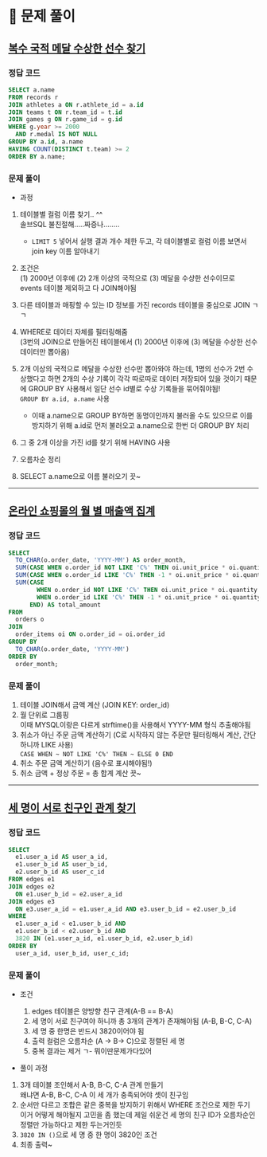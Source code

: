 # 📝 문제 풀이

## [복수 국적 메달 수상한 선수 찾기](https://solvesql.com/problems/multiple-medalist/)

### 정답 코드
```SQL
SELECT a.name
FROM records r
JOIN athletes a ON r.athlete_id = a.id
JOIN teams t ON r.team_id = t.id
JOIN games g ON r.game_id = g.id
WHERE g.year >= 2000
  AND r.medal IS NOT NULL
GROUP BY a.id, a.name
HAVING COUNT(DISTINCT t.team) >= 2
ORDER BY a.name;
```

### 문제 풀이

- 과정 
1. 테이블별 컬럼 이름 찾기.. ^^ <br/>
    솔브SQL 불친절해.....짜증나........
    - ```LIMIT 5``` 넣어서 실행 결과 개수 제한 두고, 각 테이블별로 컬럼 이름 보면서 join key 이름 알아내기
2. 조건은<br/>
    (1) 2000년 이후에 (2) 2개 이상의 국적으로 (3) 메달을 수상한 선수이므로 events 테이블 제외하고 다 JOIN해야됨<br/>

3. 다른 테이블과 매핑할 수 있는 ID 정보를 가진 records 테이블을 중심으로 JOIN ㄱㄱ <br/>

4. WHERE로 데이터 자체를 필터링해줌 <br/>
(3번의 JOIN으로 만들어진 테이블에서 (1) 2000년 이후에 (3) 메달을 수상한 선수 데이터만 뽑아옴) <br/>

5. 2개 이상의 국적으로 메달을 수상한 선수만 뽑아와야 하는데, 1명의 선수가 2번 수상했다고 하면 2개의 수상 기록이 각각 따로따로 데이터 저장되어 있을 것이기 때문에 GROUP BY 사용해서 일단 선수 id별로 수상 기록들을 묶어줘야됨! 
<br/> ```GROUP BY a.id, a.name``` 사용
    - 이때 a.name으로 GROUP BY하면 동명이인까지 불러올 수도 있으므로 이를 방지하기 위해 a.id로 먼저 불러오고 a.name으로 한번 더 GROUP BY 처리 <br/>

6. 그 중 2개 이상을 가진 id를 찾기 위해 HAVING 사용 <br/>

7. 오름차순 정리 <br/>

8. SELECT a.name으로 이름 불러오기 끗~ <br/>

---------

## [온라인 쇼핑몰의 월 별 매출액 집계](https://solvesql.com/problems/shoppingmall-monthly-summary/)

### 정답 코드
```SQL
SELECT
  TO_CHAR(o.order_date, 'YYYY-MM') AS order_month,
  SUM(CASE WHEN o.order_id NOT LIKE 'C%' THEN oi.unit_price * oi.quantity ELSE 0 END) AS ordered_amount,
  SUM(CASE WHEN o.order_id LIKE 'C%' THEN -1 * oi.unit_price * oi.quantity ELSE 0 END) AS canceled_amount,
  SUM(CASE 
        WHEN o.order_id NOT LIKE 'C%' THEN oi.unit_price * oi.quantity
        WHEN o.order_id LIKE 'C%' THEN -1 * oi.unit_price * oi.quantity
      END) AS total_amount
FROM
  orders o
JOIN
  order_items oi ON o.order_id = oi.order_id
GROUP BY
  TO_CHAR(o.order_date, 'YYYY-MM')
ORDER BY
  order_month;
```
### 문제 풀이
1. 테이블 JOIN해서 금액 계산 (JOIN KEY: order_id)
2. 월 단위로 그룹핑<BR/>
    이때 MYSQL이랑은 다르게 strftime()을 사용해서 YYYY-MM 형식 추출해야됨
3. 취소가 아닌 주문 금액 계산하기 (C로 시작하지 않는 주문만 필터링해서 계산, 간단하니까 LIKE 사용)<br/>
    ```CASE WHEN ~ NOT LIKE 'C%' THEN ~ ELSE 0 END```
4. 취소 주문 금액 계산하기 (음수로 표시해야됨!)
5. 취소 금액 + 정상 주문 = 총 합계 계산 끗~

----

## [세 명이 서로 친구인 관계 찾기](https://solvesql.com/problems/friend-group-of-3/)

### 정답 코드 
```SQL
SELECT
  e1.user_a_id AS user_a_id,
  e1.user_b_id AS user_b_id,
  e2.user_b_id AS user_c_id
FROM edges e1
JOIN edges e2
  ON e1.user_b_id = e2.user_a_id
JOIN edges e3
  ON e3.user_a_id = e1.user_a_id AND e3.user_b_id = e2.user_b_id
WHERE
  e1.user_a_id < e1.user_b_id AND
  e1.user_b_id < e2.user_b_id AND
  3820 IN (e1.user_a_id, e1.user_b_id, e2.user_b_id)
ORDER BY
  user_a_id, user_b_id, user_c_id;
```

### 문제 풀이
- 조건
    1. edges 테이블은 양방향 친구 관계(A-B == B-A)
    2. 세 명이 서로 친구여야 하니까 총 3개의 관계가 존재해야됨 (A-B, B-C, C-A)
    3. 세 명 중 한명은 반드시 3820이어야 됨
    4. 출력 컬럼은 오름차순 (A -> B-> C)으로 정렬된 세 명 
    5. 중복 결과는 제거 ㄱ- 뭐이딴문제가다있어

- 풀이 과정
1. 3개 테이블 조인해서 A-B, B-C, C-A 관계 만들기<BR/>
    왜냐면 A-B, B-C, C-A 이 세 개가 충족되어야 셋이 친구임
2. 순서만 다르고 조합은 같은 중복을 방지하기 위해서 WHERE 조건으로 제한 두기<BR/>
    이거 어떻게 해야될지 고민을 좀 했는데 제일 쉬운건 세 명의 친구 ID가 오름차순인 정렬만 가능하다고 제한 두는거인듯
3. ```3820 IN ()```으로 세 명 중 한 명이 3820인 조건
4. 최종 출력~
